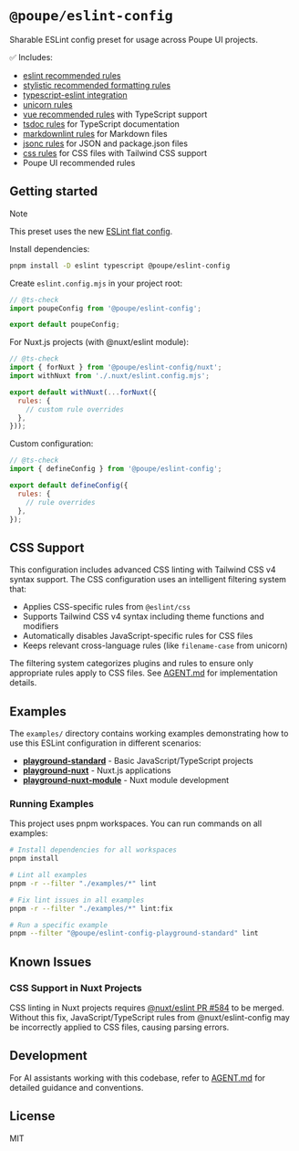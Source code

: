 # `@poupe/eslint-config`

Sharable ESLint config preset for usage across Poupe UI projects.

✅ Includes:

* [eslint recommended rules][eslint-rules]
* [stylistic recommended formatting rules][stylistic]
* [typescript-eslint integration][typescript-eslint]
* [unicorn rules][unicorn]
* [vue recommended rules][vue-rules] with TypeScript support
* [tsdoc rules][tsdoc] for TypeScript documentation
* [markdownlint rules][markdownlint] for Markdown files
* [jsonc rules][jsonc] for JSON and package.json files
* [css rules][css] for CSS files with Tailwind CSS support
* Poupe UI recommended rules

## Getting started

> [!NOTE]
> This preset uses the new [ESLint flat config][flat-config].

Install dependencies:

```sh
pnpm install -D eslint typescript @poupe/eslint-config
```

Create `eslint.config.mjs` in your project root:

```js
// @ts-check
import poupeConfig from '@poupe/eslint-config';

export default poupeConfig;
```

For Nuxt.js projects (with @nuxt/eslint module):

```js
// @ts-check
import { forNuxt } from '@poupe/eslint-config/nuxt';
import withNuxt from './.nuxt/eslint.config.mjs';

export default withNuxt(...forNuxt({
  rules: {
    // custom rule overrides
  },
}));
```

Custom configuration:

```js
// @ts-check
import { defineConfig } from '@poupe/eslint-config';

export default defineConfig({
  rules: {
    // rule overrides
  },
});
```

## CSS Support

This configuration includes advanced CSS linting with Tailwind CSS v4 syntax
support. The CSS configuration uses an intelligent filtering system that:

* Applies CSS-specific rules from `@eslint/css`
* Supports Tailwind CSS v4 syntax including theme functions and modifiers
* Automatically disables JavaScript-specific rules for CSS files
* Keeps relevant cross-language rules (like `filename-case` from unicorn)

The filtering system categorizes plugins and rules to ensure only appropriate
rules apply to CSS files. See [AGENT.md](./AGENT.md#css-configuration-system)
for implementation details.

## Examples

The `examples/` directory contains working examples demonstrating how to use
this ESLint configuration in different scenarios:

* **[playground-standard](./examples/playground-standard)** - Basic
  JavaScript/TypeScript projects
* **[playground-nuxt](./examples/playground-nuxt)** - Nuxt.js applications
* **[playground-nuxt-module](./examples/playground-nuxt-module)** - Nuxt module development

### Running Examples

This project uses pnpm workspaces. You can run commands on all examples:

```sh
# Install dependencies for all workspaces
pnpm install

# Lint all examples
pnpm -r --filter "./examples/*" lint

# Fix lint issues in all examples
pnpm -r --filter "./examples/*" lint:fix

# Run a specific example
pnpm --filter "@poupe/eslint-config-playground-standard" lint
```

## Known Issues

### CSS Support in Nuxt Projects

CSS linting in Nuxt projects requires [@nuxt/eslint PR #584](https://github.com/nuxt/eslint/pull/584)
to be merged. Without this fix, JavaScript/TypeScript rules from @nuxt/eslint-config
may be incorrectly applied to CSS files, causing parsing errors.

## Development

For AI assistants working with this codebase, refer to [AGENT.md](./AGENT.md)
for detailed guidance and conventions.

## License

MIT

[eslint-rules]: https://eslint.org/docs/latest/rules/
[stylistic]: https://eslint.style/packages/default
[typescript-eslint]: https://typescript-eslint.io/
[unicorn]: https://github.com/sindresorhus/eslint-plugin-unicorn
[vue-rules]: https://eslint.vuejs.org/rules/
[tsdoc]: https://github.com/microsoft/tsdoc/tree/main/eslint-plugin
[markdownlint]: https://github.com/DavidAnson/markdownlint/blob/main/doc/Rules.md
[jsonc]: https://github.com/ota-meshi/eslint-plugin-jsonc
[css]: https://github.com/eslint/css
[flat-config]: https://eslint.org/docs/latest/use/configure/configuration-files
